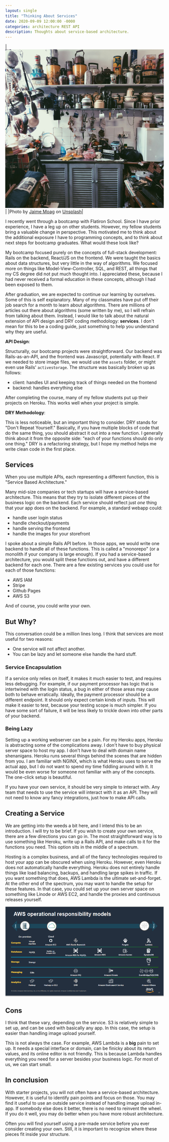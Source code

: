 ```yaml
---
layout: single
title: "Thinking About Services"
date: 2020-09-09 12:00:00 -0000
categories: architecture REST API
description: Thoughts about service-based architecture.
---
```


|![Kitchenware](/assets/images/services/jaime-moag-oZC0wd6LANM-unsplash.jpg)|
|<span>Photo by <a href="https://unsplash.com/@jaimemoag?utm_source=unsplash&amp;utm_medium=referral&amp;utm_content=creditCopyText">Jaime Moag</a> on <a href="https://unsplash.com/s/photos/services?utm_source=unsplash&amp;utm_medium=referral&amp;utm_content=creditCopyText">Unsplash</a></span>|

I recently went through a bootcamp with Flatiron School. Since I have prior experience, I have a leg up on other students. However, my fellow students bring a valuable change in perspective. This motivated me to think about the additional exposure I have to programming concepts, and to think about next steps for bootcamp graduates. What would these look like?

My bootcamp focused purely on the concepts of full-stack development: Rails on the backend, React/JS on the frontend. We were taught the basics about data structures, but very little in the way of algorithms. We focused more on things like Model-View-Controller, SQL, and REST, all things that my CS degree did not put much thought into. I appreciated these, because I had never received a formal education in these concepts, although I had been exposed to them. 

After graduation, we are expected to continue our learning by ourselves. Some of this is self explanatory. Many of my classmates have put off their job search for a month to learn about algorithms. There are millions of articles out there about algorithms (some written by me), so I will refrain from talking about them. Instead, I would like to talk about the natural extension of API design and DRY coding methodology: **services**. I don't mean for this to be a coding guide, just something to help you understand why they are useful.

**API Design**:

Structurally, our bootcamp projects were straightforward. Our backend was Rails-as-an-API, and the frontend was Javascript, potentially with React. If we needed to store image files, we would use the `assets` folder, or might even use Rails' `activestorage`. The structure was basically broken up as follows:

- client: handles UI and keeping track of things needed on the frontend
- backend: handles everything else

After completing the course, many of my fellow students put up their projects on Heroku. This works well when your project is simple.

**DRY Methodology**:

This is less noticeable, but an important thing to consider. DRY stands for "Don't Repeat Yourself." Basically, if you have multiple blocks of code that do the same thing, you should abstract it out into a new function. I generally think about it from the opposite side: "each of your functions should do only one thing." DRY is a refactoring strategy, but I hope my method helps me write clean code in the first place.

## Services

When you use multiple APIs, each representing a different function, this is "Service Based Architecture."

Many mid-size companies or tech startups will have a service-based architecture. This means that they try to isolate different pieces of the business logic on the backend. Each service should reflect just _one_ thing that your app does on the backend. For example, a standard webapp could:

- handle user login status
- handle checkout/payments
- handle serving the frontend
- handle the images for your storefront

I spoke about a simple Rails API before. In those apps, we would write one backend to handle all of these functions. This is called a "monorepo" (or a monolith if your company is large enough). If you had a service-based architecture, you would split these functions out, and have a different backend for each one. There are a few existing services you could use for each of those functions:

- AWS IAM
- Stripe
- Github Pages
- AWS S3

And of course, you could write your own.

## But Why?
This conversation could be a million lines long. I think that services are most useful for two reasons:

- One service will not affect another.
- You can be lazy and let someone else handle the hard stuff.

### Service Encapsulation
If a service only relies on itself, it makes it much easier to test, and requires less debugging. For example, if our payment processor has logic that is intertwined with the login status, a bug in either of those areas may cause both to behave erratically. Ideally, the payment processor should be a different endpoint. It should only expect certain kinds of inputs. This will make it easier to test, because your testing scope is much simpler. If you have some sort of failure, it will be less likely to trickle down into other parts of your backend.

### Being Lazy
Setting up a working webserver can be a pain. For my Heroku apps, Heroku is abstracting some of the complications away. I don't have to buy physical server space to host my app. I don't have to deal with domain name shenanigans. Heroku runs several things behind the scenes that are hidden from you. I am familiar with NGINX, which is what Heroku uses to serve the actual app, but I do not want to spend my time fiddling around with it. It would be even worse for someone not familiar with any of the concepts. The one-click setup is beautiful.

If you have your own service, it should be very simple to interact with. Any team that needs to use the service will interact with it as an API. They will not need to know any fancy integrations, just how to make API calls.

## Creating a Service

We are getting into the weeds a bit here, and I intend this to be an introduction. I will try to be brief. If you wish to create your own service, there are a few directions you can go in. The most straightforward way is to use something like Heroku, write up a Rails API, and make calls to it for the functions you need. This option sits in the middle of a spectrum.

Hosting is a complex business, and all of the fancy technologies required to host your app can be obscured when using Heroku. However, even Heroku does not automatically handle everything. Heroku does not entirely handle things like load balancing, backups, and handling large spikes in traffic. If you want something that does, AWS Lambda is the ultimate set-and-forget. At the other end of the spectrum, you may want to handle the setup for these features. In that case, you could set up your own server space on something like Linode or AWS EC2, and handle the proxies and continuous releases yourself.

![AWS Responsibility Models](/assets/images/services/aws-responsibility-models.png)

## Cons

I think that these vary, depending on the service. S3 is relatively simple to set up, and can be used with basically any app. In this case, the setup is easier than handling image upload yourself.

This is not always the case. For example, AWS Lambda is a __big__ pain to set up. It needs a special interface or domain, can be finicky about its return values, and its online editor is not friendly. This is because Lambda handles everything you need for a server besides your business logic. For most of us, we can start small. 

## In conclusion

With starter projects, you will not often have a service-based architecture. However, it is useful to identify pain points and focus on those. You may find it useful to use an outside service instead of handling image upload in-app. If somebody else does it better, there is no need to reinvent the wheel. If you do it well, you may do better when you have more robust architecture.

Often you will find yourself using a pre-made service before you ever consider creating your own. Still, it is important to recognize where these pieces fit inside your structure.